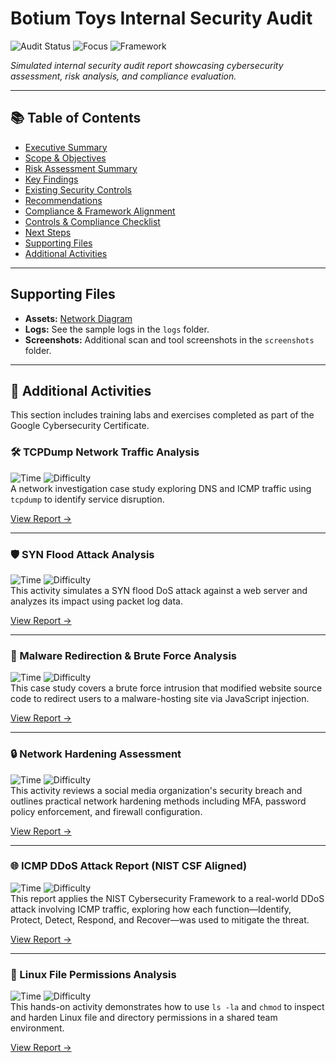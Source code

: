 # Botium Toys Internal Security Audit

![Audit Status](https://img.shields.io/badge/Audit-Fictional-informational?style=flat-square&color=blue)
![Focus](https://img.shields.io/badge/Focus-Internal_Security-orange?style=flat-square)
![Framework](https://img.shields.io/badge/Framework-NIST_CSF-green?style=flat-square)

*Simulated internal security audit report showcasing cybersecurity assessment, risk analysis, and compliance evaluation.*

---

## 📚 Table of Contents
- [Executive Summary](audit-report/executive-summary.md)
- [Scope & Objectives](audit-report/scope-objectives.md)
- [Risk Assessment Summary](audit-report/risk-assessment.md)
- [Key Findings](audit-report/key-findings.md)
- [Existing Security Controls](audit-report/security-controls.md)
- [Recommendations](audit-report/recommendations.md)
- [Compliance & Framework Alignment](audit-report/compliance.md)
- [Controls & Compliance Checklist](audit-report/checklist.md)
- [Next Steps](audit-report/next-steps.md)
- [Supporting Files](#supporting-files)
- [Additional Activities](#-additional-activities)

---

## Supporting Files
- **Assets:** [Network Diagram](assets/network-diagram.png)
- **Logs:** See the sample logs in the `logs` folder.
- **Screenshots:** Additional scan and tool screenshots in the `screenshots` folder.

---

## 🔬 Additional Activities

This section includes training labs and exercises completed as part of the Google Cybersecurity Certificate.

### 🛠️ TCPDump Network Traffic Analysis  
![Time](https://img.shields.io/badge/Estimated%20Time-15%20Minutes-blue?style=flat-square) ![Difficulty](https://img.shields.io/badge/Difficulty-Easy-success?style=flat-square)  
A network investigation case study exploring DNS and ICMP traffic using `tcpdump` to identify service disruption.

[View Report →](activities/tcpdump-analysis.md)

---

### 🛡️ SYN Flood Attack Analysis  
![Time](https://img.shields.io/badge/Estimated%20Time-20%20Minutes-blue?style=flat-square) ![Difficulty](https://img.shields.io/badge/Difficulty-Moderate-yellow?style=flat-square)  
This activity simulates a SYN flood DoS attack against a web server and analyzes its impact using packet log data.

[View Report →](activities/syn-flood-report.md)

---

### 🧨 Malware Redirection & Brute Force Analysis  
![Time](https://img.shields.io/badge/Estimated%20Time-20%20Minutes-blue?style=flat-square) ![Difficulty](https://img.shields.io/badge/Difficulty-Moderate-yellow?style=flat-square)  
This case study covers a brute force intrusion that modified website source code to redirect users to a malware-hosting site via JavaScript injection.

[View Report →](activities/malware-redirect-analysis.md)

---

### 🔒 Network Hardening Assessment  
![Time](https://img.shields.io/badge/Estimated%20Time-20%20Minutes-blue?style=flat-square) ![Difficulty](https://img.shields.io/badge/Difficulty-Moderate-yellow?style=flat-square)  
This activity reviews a social media organization's security breach and outlines practical network hardening methods including MFA, password policy enforcement, and firewall configuration.

[View Report →](activities/network-hardening-assessment.md)

---

### 🌐 ICMP DDoS Attack Report (NIST CSF Aligned)  
![Time](https://img.shields.io/badge/Estimated%20Time-25%20Minutes-blue?style=flat-square) ![Difficulty](https://img.shields.io/badge/Difficulty-Moderate-yellow?style=flat-square)  
This report applies the NIST Cybersecurity Framework to a real-world DDoS attack involving ICMP traffic, exploring how each function—Identify, Protect, Detect, Respond, and Recover—was used to mitigate the threat.

[View Report →](activities/ddos-nist-csf-report.md)

---

### 🧮 Linux File Permissions Analysis  
![Time](https://img.shields.io/badge/Estimated%20Time-15%20Minutes-blue?style=flat-square) ![Difficulty](https://img.shields.io/badge/Difficulty-Easy-success?style=flat-square)  
This hands-on activity demonstrates how to use `ls -la` and `chmod` to inspect and harden Linux file and directory permissions in a shared team environment.

[View Report →](activities/linux-permissions-analysis.md)
